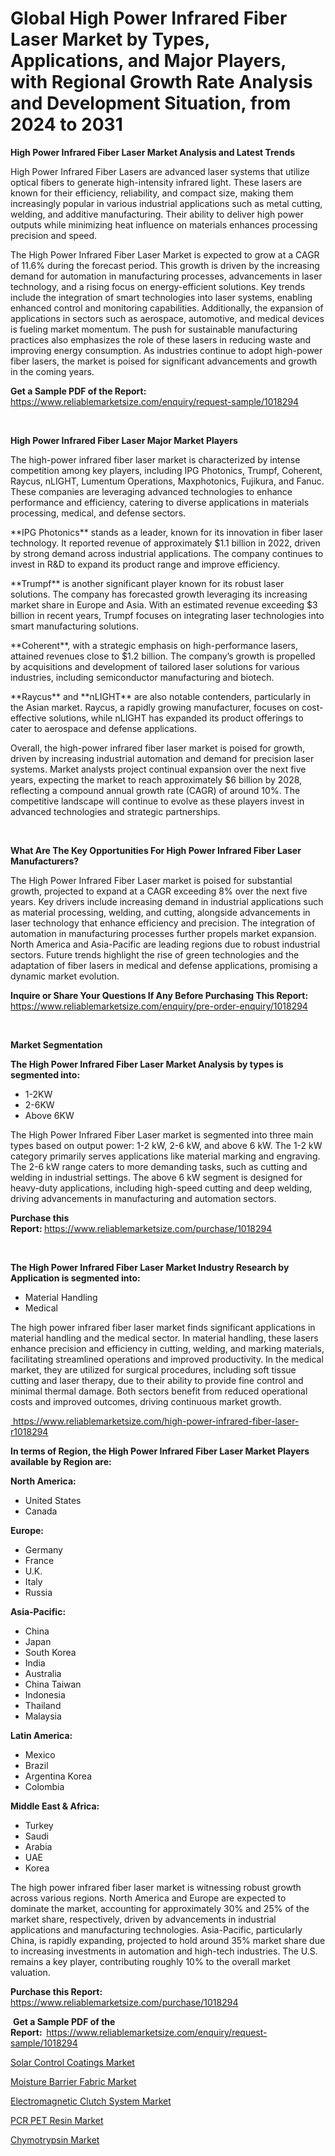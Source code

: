 <p><h1>Global High Power Infrared Fiber Laser Market by Types, Applications, and Major Players, with Regional Growth Rate Analysis and Development Situation, from 2024 to 2031</h1></p><p><strong>High Power Infrared Fiber Laser Market Analysis and Latest Trends</strong></p>
<p><p>High Power Infrared Fiber Lasers are advanced laser systems that utilize optical fibers to generate high-intensity infrared light. These lasers are known for their efficiency, reliability, and compact size, making them increasingly popular in various industrial applications such as metal cutting, welding, and additive manufacturing. Their ability to deliver high power outputs while minimizing heat influence on materials enhances processing precision and speed.</p><p>The High Power Infrared Fiber Laser Market is expected to grow at a CAGR of 11.6% during the forecast period. This growth is driven by the increasing demand for automation in manufacturing processes, advancements in laser technology, and a rising focus on energy-efficient solutions. Key trends include the integration of smart technologies into laser systems, enabling enhanced control and monitoring capabilities. Additionally, the expansion of applications in sectors such as aerospace, automotive, and medical devices is fueling market momentum. The push for sustainable manufacturing practices also emphasizes the role of these lasers in reducing waste and improving energy consumption. As industries continue to adopt high-power fiber lasers, the market is poised for significant advancements and growth in the coming years.</p></p>
<p><strong>Get a Sample PDF of the Report:&nbsp;</strong> <a href="https://www.reliablemarketsize.com/enquiry/request-sample/1018294">https://www.reliablemarketsize.com/enquiry/request-sample/1018294</a></p>
<p>&nbsp;</p>
<p><strong>High Power Infrared Fiber Laser Major Market Players</strong></p>
<p><p>The high-power infrared fiber laser market is characterized by intense competition among key players, including IPG Photonics, Trumpf, Coherent, Raycus, nLIGHT, Lumentum Operations, Maxphotonics, Fujikura, and Fanuc. These companies are leveraging advanced technologies to enhance performance and efficiency, catering to diverse applications in materials processing, medical, and defense sectors.</p><p>**IPG Photonics** stands as a leader, known for its innovation in fiber laser technology. It reported revenue of approximately $1.1 billion in 2022, driven by strong demand across industrial applications. The company continues to invest in R&D to expand its product range and improve efficiency.</p><p>**Trumpf** is another significant player known for its robust laser solutions. The company has forecasted growth leveraging its increasing market share in Europe and Asia. With an estimated revenue exceeding $3 billion in recent years, Trumpf focuses on integrating laser technologies into smart manufacturing solutions.</p><p>**Coherent**, with a strategic emphasis on high-performance lasers, attained revenues close to $1.2 billion. The company’s growth is propelled by acquisitions and development of tailored laser solutions for various industries, including semiconductor manufacturing and biotech.</p><p>**Raycus** and **nLIGHT** are also notable contenders, particularly in the Asian market. Raycus, a rapidly growing manufacturer, focuses on cost-effective solutions, while nLIGHT has expanded its product offerings to cater to aerospace and defense applications.</p><p>Overall, the high-power infrared fiber laser market is poised for growth, driven by increasing industrial automation and demand for precision laser systems. Market analysts project continual expansion over the next five years, expecting the market to reach approximately $6 billion by 2028, reflecting a compound annual growth rate (CAGR) of around 10%. The competitive landscape will continue to evolve as these players invest in advanced technologies and strategic partnerships.</p></p>
<p>&nbsp;</p>
<p><strong>What Are The Key Opportunities For High Power Infrared Fiber Laser Manufacturers?</strong></p>
<p><p>The High Power Infrared Fiber Laser market is poised for substantial growth, projected to expand at a CAGR exceeding 8% over the next five years. Key drivers include increasing demand in industrial applications such as material processing, welding, and cutting, alongside advancements in laser technology that enhance efficiency and precision. The integration of automation in manufacturing processes further propels market expansion. North America and Asia-Pacific are leading regions due to robust industrial sectors. Future trends highlight the rise of green technologies and the adaptation of fiber lasers in medical and defense applications, promising a dynamic market evolution.</p></p>
<p><strong>Inquire or Share Your Questions If Any Before Purchasing This Report:</strong> <a href="https://www.reliablemarketsize.com/enquiry/pre-order-enquiry/1018294">https://www.reliablemarketsize.com/enquiry/pre-order-enquiry/1018294</a></p>
<p>&nbsp;</p>
<p><strong>Market Segmentation</strong></p>
<p><strong>The High Power Infrared Fiber Laser Market Analysis by types is segmented into:</strong></p>
<p><ul><li>1-2KW</li><li>2-6KW</li><li>Above 6KW</li></ul></p>
<p><p>The High Power Infrared Fiber Laser market is segmented into three main types based on output power: 1-2 kW, 2-6 kW, and above 6 kW. The 1-2 kW category primarily serves applications like material marking and engraving. The 2-6 kW range caters to more demanding tasks, such as cutting and welding in industrial settings. The above 6 kW segment is designed for heavy-duty applications, including high-speed cutting and deep welding, driving advancements in manufacturing and automation sectors.</p></p>
<p><strong>Purchase this Report:&nbsp;</strong><a href="https://www.reliablemarketsize.com/purchase/1018294">https://www.reliablemarketsize.com/purchase/1018294</a></p>
<p>&nbsp;</p>
<p><strong>The High Power Infrared Fiber Laser Market Industry Research by Application is segmented into:</strong></p>
<p><ul><li>Material Handling</li><li>Medical</li></ul></p>
<p><p>The high power infrared fiber laser market finds significant applications in material handling and the medical sector. In material handling, these lasers enhance precision and efficiency in cutting, welding, and marking materials, facilitating streamlined operations and improved productivity. In the medical market, they are utilized for surgical procedures, including soft tissue cutting and laser therapy, due to their ability to provide fine control and minimal thermal damage. Both sectors benefit from reduced operational costs and improved outcomes, driving continuous market growth.</p></p>
<p><a href="https://www.reliablemarketsize.com/high-power-infrared-fiber-laser-r1018294">&nbsp;https://www.reliablemarketsize.com/high-power-infrared-fiber-laser-r1018294</a></p>
<p><strong>In terms of Region, the High Power Infrared Fiber Laser Market Players available by Region are:</strong></p>
<p>
    <p> <strong> North America: </strong>
        <ul>
            <li>United States</li>
            <li>Canada</li>
        </ul>
        </p> 
    <p> <strong> Europe: </strong>
        <ul>
            <li>Germany</li>
            <li>France</li>
            <li>U.K.</li>
            <li>Italy</li>
            <li>Russia</li>
        </ul>
        </p> 
    <p> <strong> Asia-Pacific: </strong>
        <ul>
            <li>China</li>
            <li>Japan</li>
            <li>South Korea</li>
            <li>India</li>
            <li>Australia</li>
            <li>China Taiwan</li>
            <li>Indonesia</li>
            <li>Thailand</li>
            <li>Malaysia</li>
        </ul>
        </p> 
    <p> <strong> Latin America: </strong>
        <ul>
            <li>Mexico</li>
            <li>Brazil</li>
            <li>Argentina Korea</li>
            <li>Colombia</li>
        </ul>
        </p> 
    <p> <strong> Middle East & Africa: </strong>
        <ul>
            <li>Turkey</li>
            <li>Saudi</li>
            <li>Arabia</li>
            <li>UAE</li>
            <li>Korea</li>
        </ul>
    </p>
    </p>
<p><p>The high power infrared fiber laser market is witnessing robust growth across various regions. North America and Europe are expected to dominate the market, accounting for approximately 30% and 25% of the market share, respectively, driven by advancements in industrial applications and manufacturing technologies. Asia-Pacific, particularly China, is rapidly expanding, projected to hold around 35% market share due to increasing investments in automation and high-tech industries. The U.S. remains a key player, contributing roughly 10% to the overall market valuation.</p></p>
<p><strong>Purchase this Report: </strong><a href="https://www.reliablemarketsize.com/purchase/1018294">https://www.reliablemarketsize.com/purchase/1018294</a></p>
<p>&nbsp;<strong>Get a Sample PDF of the Report:&nbsp;&nbsp;</strong><a href="https://www.reliablemarketsize.com/enquiry/request-sample/1018294">https://www.reliablemarketsize.com/enquiry/request-sample/1018294</a></p>
<p><strong></strong></p>
<p><p><a href="https://medium.com/@kaitlynkristyfj13/the-solar-control-coatings-market-is-experiencing-higher-than-anticipated-demand-compared-to-14297a069e79">Solar Control Coatings Market</a></p><p><a href="https://issuu.com/reportprime-2/docs/moisture-barrier-fabric-market-size_81d519e4e827b6">Moisture Barrier Fabric Market</a></p><p><a href="https://www.linkedin.com/pulse/electromagnetic-clutch-system-market-trends-focusing-insight-pho6e?trackingId=ZU8g2A%2F6QX%2BhMS1P0SFnpw%3D%3D">Electromagnetic Clutch System Market</a></p><p><a href="https://issuu.com/reportprime-2/docs/pcr-pet-resin-market-size-2030.pptx_26535537179d55">PCR PET Resin Market</a></p><p><a href="https://medium.com/@kaitlynkristyfj13/chymotrypsin-market-size-share-trends-analysis-report-by-end-use-sequence-analysis-peptide-d63eefecf98b">Chymotrypsin Market</a></p></p>